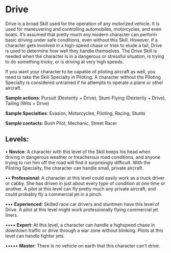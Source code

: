 # Drive

Drive is a broad Skill used for the operation of any motorized vehicle. It is used for maneuvering and controlling
automobiles, motorcycles, and even boats. It’s assumed that
pretty much any modern character can perform basic driving under safe conditions, even without this Skill. However,
if a character gets involved in a high-speed chase or tries to
elude a tail, Drive is used to determine how well they handle
themselves. The Drive Skill is needed when the character is in
a dangerous or stressful situation, is trying to do something
tricky, or is driving at very high speeds.

If you want your character to be capable of piloting aircraft as well, you need to take the Skill Specialty in Piloting.
A character without the Piloting Specialty is considered
untrained if he attempts to operate a plane or other aircraft.

**Sample actions**: Pursuit (Dexterity + Drive), Stunt-Flying
(Dexterity + Drive), Tailing (Wits + Drive)

**Sample Specialties**: Evasion, Motorcycles, Piloting,
Racing, Stunts

**Sample contacts**: Bush Pilot, Mechanic, Street Racer

## Levels:

• **Novice**: A character with this level of the Skill
keeps his head when driving in dangerous weather
or treacherous road conditions, and anyone trying
to run him off the road will find it surprisingly
difficult. With the Piloting Specialty, the character
can handle small, private aircraft.

•• **Professional**: A character at this level could easily
work as a truck driver or cabby. She has driven in
just about every type of condition at one time or
another. A pilot at this level can fly pretty much
any private aircraft, and could probably fly a commercial jet in a pinch.

••• **Experienced**: Skilled race car drivers and stuntmen
have this level of Drive. A pilot at this level might
work professionally flying commercial jet liners.

•••• **Expert**: At this level, a character can handle a highspeed chase in downtown traffic or drive through
a war zone without blinking. Pilots at this level
can handle fighter jets.

••••• **Master**: There is no vehicle on earth that this
character can’t drive.